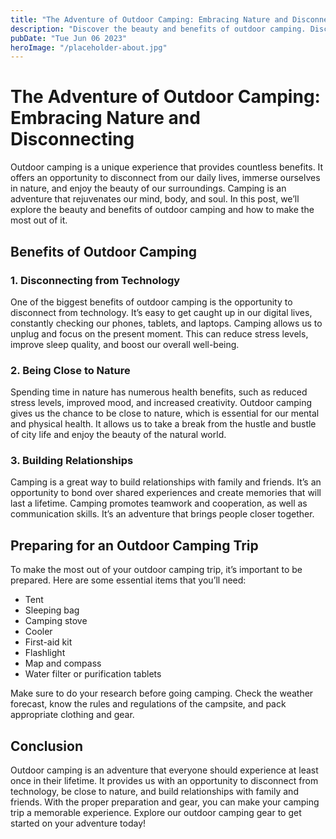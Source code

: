 ```yaml
---
title: "The Adventure of Outdoor Camping: Embracing Nature and Disconnecting"
description: "Discover the beauty and benefits of outdoor camping. Disconnect from technology and embrace nature. Explore our outdoor camping gear."
pubDate: "Tue Jun 06 2023"
heroImage: "/placeholder-about.jpg"
---
```


# The Adventure of Outdoor Camping: Embracing Nature and Disconnecting

Outdoor camping is a unique experience that provides countless benefits. It offers an opportunity to disconnect from our daily lives, immerse ourselves in nature, and enjoy the beauty of our surroundings. Camping is an adventure that rejuvenates our mind, body, and soul. In this post, we’ll explore the beauty and benefits of outdoor camping and how to make the most out of it.

## Benefits of Outdoor Camping

### 1. Disconnecting from Technology

One of the biggest benefits of outdoor camping is the opportunity to disconnect from technology. It’s easy to get caught up in our digital lives, constantly checking our phones, tablets, and laptops. Camping allows us to unplug and focus on the present moment. This can reduce stress levels, improve sleep quality, and boost our overall well-being.

### 2. Being Close to Nature

Spending time in nature has numerous health benefits, such as reduced stress levels, improved mood, and increased creativity. Outdoor camping gives us the chance to be close to nature, which is essential for our mental and physical health. It allows us to take a break from the hustle and bustle of city life and enjoy the beauty of the natural world.

### 3. Building Relationships

Camping is a great way to build relationships with family and friends. It’s an opportunity to bond over shared experiences and create memories that will last a lifetime. Camping promotes teamwork and cooperation, as well as communication skills. It’s an adventure that brings people closer together.

## Preparing for an Outdoor Camping Trip

To make the most out of your outdoor camping trip, it’s important to be prepared. Here are some essential items that you’ll need:

- Tent
- Sleeping bag
- Camping stove
- Cooler
- First-aid kit
- Flashlight
- Map and compass
- Water filter or purification tablets

Make sure to do your research before going camping. Check the weather forecast, know the rules and regulations of the campsite, and pack appropriate clothing and gear.

## Conclusion

Outdoor camping is an adventure that everyone should experience at least once in their lifetime. It provides us with an opportunity to disconnect from technology, be close to nature, and build relationships with family and friends. With the proper preparation and gear, you can make your camping trip a memorable experience. Explore our outdoor camping gear to get started on your adventure today!